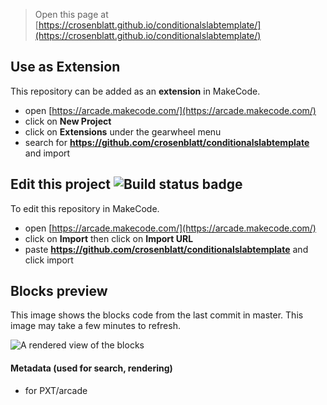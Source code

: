  


> Open this page at [https://crosenblatt.github.io/conditionalslabtemplate/](https://crosenblatt.github.io/conditionalslabtemplate/)

## Use as Extension

This repository can be added as an **extension** in MakeCode.

* open [https://arcade.makecode.com/](https://arcade.makecode.com/)
* click on **New Project**
* click on **Extensions** under the gearwheel menu
* search for **https://github.com/crosenblatt/conditionalslabtemplate** and import

## Edit this project ![Build status badge](https://github.com/crosenblatt/conditionalslabtemplate/workflows/MakeCode/badge.svg)

To edit this repository in MakeCode.

* open [https://arcade.makecode.com/](https://arcade.makecode.com/)
* click on **Import** then click on **Import URL**
* paste **https://github.com/crosenblatt/conditionalslabtemplate** and click import

## Blocks preview

This image shows the blocks code from the last commit in master.
This image may take a few minutes to refresh.

![A rendered view of the blocks](https://github.com/crosenblatt/conditionalslabtemplate/raw/master/.github/makecode/blocks.png)

#### Metadata (used for search, rendering)

* for PXT/arcade
<script src="https://makecode.com/gh-pages-embed.js"></script><script>makeCodeRender("{{ site.makecode.home_url }}", "{{ site.github.owner_name }}/{{ site.github.repository_name }}");</script>
